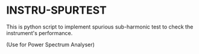 # INSTRU-SPURTEST

This is python script to implement spurious sub-harmonic test to check the instrument's performance.

(Use for Power Spectrum Analyser)
